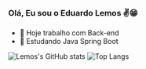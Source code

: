 ### Olá, Eu sou o Eduardo Lemos ✌️😁

- 🔭 Hoje trabalho com Back-end
- 🌱 Estudando Java Spring Boot



![Lemos's GitHub stats](https://readme-stats-withrepotoken-git-main-deveduardolemos.vercel.app/api?username=devEduardoLemos&show_icons=true&theme=dracula&include_all_commits=true)
![Top Langs](https://readme-stats-withrepotoken-git-main-deveduardolemos.vercel.app/api/top-langs/?username=devEduardoLemos&layout=compact&theme=dracula&langs_count=16)

